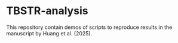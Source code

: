 # TBSTR-analysis
 
This repository contain demos of scripts to reproduce results in the manuscript by Huang et al. (2025).